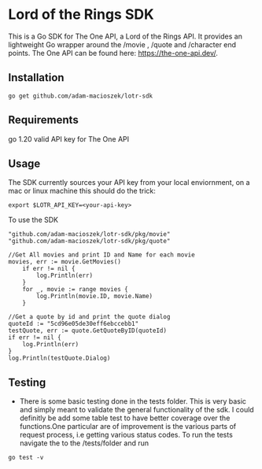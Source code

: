 # Lord of the Rings SDK
This is a Go SDK for The One API, a Lord of the Rings API. It provides an lightweight Go wrapper around the /movie , /quote and /character end points.
The One API can be found here: https://the-one-api.dev/.
## Installation

```
go get github.com/adam-macioszek/lotr-sdk
```
## Requirements
go 1.20
valid API key for The One API

## Usage
The SDK currently sources your API key from your local enviornment, on a mac or linux machine
this should do the trick:
```
export $LOTR_API_KEY=<your-api-key>
```

To use the SDK 
```
"github.com/adam-macioszek/lotr-sdk/pkg/movie"
"github.com/adam-macioszek/lotr-sdk/pkg/quote"

//Get All movies and print ID and Name for each movie
movies, err := movie.GetMovies()
	if err != nil {
		log.Println(err)
	}
	for _, movie := range movies {
		log.Println(movie.ID, movie.Name)
	}

//Get a quote by id and print the quote dialog
quoteId := "5cd96e05de30eff6ebccebb1"
testQuote, err := quote.GetQuoteByID(quoteId)
if err != nil {
    log.Println(err)
}
log.Println(testQuote.Dialog)
```

## Testing
- There is some basic testing done in the tests folder. This is very basic and simply meant to validate the general functionality of the sdk. I could definitly be add some table test to have better coverage over the functions.One particular are of improvement is the various parts of request process, i.e getting various status codes.
To run the tests navigate the to the /tests/folder and run 
```
go test -v
```

